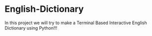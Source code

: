 # English-Dictionary
In this project we will try to make a Terminal Based Interactive English Dictionary using Python!!!
